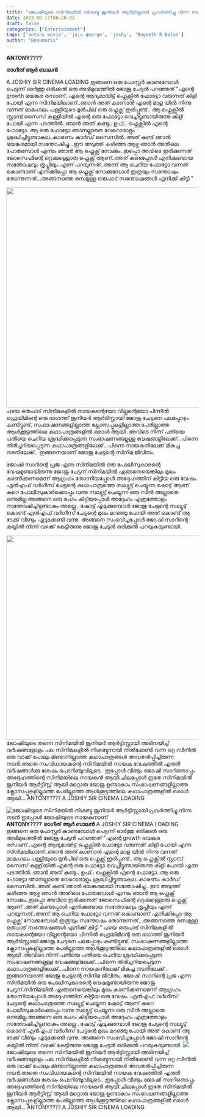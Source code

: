 ```yaml
---
title: "ജോഷിയുടെ സിനിമയിൽ നിശബ്ദ ജൂനിയർ ആർട്ടിസ്റ്റായി പ്രവർത്തിച്ചു നിന്ന നടൻ ഇപ്പോൾ ജോഷിയുടെ നായകനാണ്"
date: 2023-06-17T06:26:32
draft: false
categories: ["Entertainment"]
tags: ['antony movie', 'joju george', 'joshy', 'Rageeth R Balan']
author: "Beaumaris"
---
```


<strong>ANTONY????</strong>

<strong>രാഗീത് ആർ ബാലൻ</strong>

A JOSHIY SIR CINEMA LOADING
ഇങ്ങനെ ഒരു പോസ്റ്റർ കാണുമ്പോൾ പെട്ടന്ന് ഓർത്തു ഒരിക്കൽ ഒരു അഭിമുഖത്തിൽ ജോജു ചേട്ടൻ പറഞ്ഞത്
"എന്റെ growth ഭയങ്കര രസാണ്..എന്റെ ആദ്യമായിട്ട് ഫ്ലെക്സിൽ ഫോട്ടോ വരുന്നത് കിളി പോയി എന്ന സിനിമയിലാണ്..ഞാൻ അത് കാണാൻ എന്റെ മാള യിൽ നിന്നു വന്നത് മാമംഗലം പള്ളിയുടെ മുൻപില് ഒരു ഫ്ലെക്സ് ഇരിപ്പുണ്ട്.. ആ ഫ്ലെക്സിൽ സ്റ്റാമ്പ്‌ സൈസ് കള്ളിയിൽ എന്റെ ഒരു ഫോട്ടോ വെച്ചിട്ടുണ്ടായിരുന്നു കിളി പോയി എന്ന പടത്തിൽ..ഞാൻ അത് കണ്ടു.. ഉഫ്.. ഫ്ലെക്സിൽ എന്റെ ഫോട്ടോ..ആ ഒരു ഫോട്ടോ ഞാനല്ലാതെ വേറൊരാളും ശ്രദ്ധിച്ചിട്ടുണ്ടാകുല..കാരണം കാർഡ് സൈസിൽ..അത് കണ്ട് ഞാൻ ഭയങ്കരമായി സന്തോഷിച്ചു...ഈ അടുത്ത് കഴിഞ്ഞ ആഴ്ച ഞാൻ അതിലെ പോരുമ്പോൾ എന്നും ഞാൻ ആ ഫ്ലെക്സ് നോക്കും..ഇപ്പൊ അവിടെ ഇരിക്കുന്നത് ജോസെഫിന്റെ ഒറ്റക്കുള്ളൊരു ഫ്ലെക്സ് ആണ്‌..അത് കണ്ടപ്പോൾ എനിക്കുണ്ടായ സന്തോഷവും തൃപ്തിയും എന്ന് പറയുന്നത്..അന്ന് ആ ചെറിയ ഫോട്ടോ വന്നത് കൊണ്ടാണ് എനിക്കിപ്പോ ആ ഫ്ലെക്സ് നോക്കുമ്പോൾ ഇത്രയും സന്തോഷം തോന്നുന്നത്...അങ്ങനത്തെ രസമുള്ള ഒരുപാട് സന്തോഷങ്ങൾ എനിക്ക് കിട്ടി "

<a href="https://cdn.boolokam.com/articles/2023/06/dqqqqqq-2.jpg"><img class="size-full wp-image-399921 aligncenter" src="https://cdn.boolokam.com/articles/2023/06/dqqqqqq-2.jpg" alt="" width="1024" height="576" /></a>പഴയ ഒരുപാട് സിനിമകളിൽ നായകന്റെയോ വില്ലന്റെയോ പിന്നില്‍ ഫ്രെയിമിന്റെ ഒരു ഭാഗത്ത് ജൂനിയര്‍ ആര്‍ടിസ്റ്റായി ജോജു ചേട്ടനെ പലപ്പോഴും കണ്ടിട്ടുണ്ട്. സംഭാഷണങ്ങളില്ലാത്ത ക്ലോസപ്പുകളില്ലാത്ത പേരില്ലാത്ത ആള്‍ക്കൂട്ടത്തിലെ കഥാപാത്രങ്ങളിൽ ഒരാൾ ആയി .അവിടെ നിന്ന് പതിയെ പതിയെ ചെറിയ ശ്രദ്ധിക്കപ്പെടുന്ന സംഭാഷണങ്ങളുള്ള വേഷങ്ങളിലേക്ക്...പിന്നെ തിരിച്ചറിയപ്പെടുന്ന കഥാപാത്രങ്ങളിലേക്ക്...പിന്നെ നായകനിലേക്ക് മികച്ച നടനിലേക്ക്.. ഇങ്ങനെയാണ് ജോജു ചേട്ടന്റെ സിനിമ ജീവിതം.

ജോഷി സാറിന്റെ പ്രജ എന്ന സിനിമയിൽ ഒരു പോലീസുകാരന്റെ വേഷമുണ്ടായിരുന്നു ജോജു ചേട്ടന്.സിനിമയില്‍ എങ്ങനെയെങ്കിലും മുഖം കാണിക്കണമെന്ന് ആഗ്രഹം തോന്നിയപ്പോള്‍ അദ്ദേഹത്തിന് കിട്ടിയ ഒരു വേഷം. എന്‍എഫ് വര്‍ഗീസ്‌ ചേട്ടന്റെ കഥാപാത്രത്തെ സല്യൂട്ട് ചെയ്യുന്ന ഷോട്ട് ആണ് കുറെ പോലീസുകാര്‍ക്കൊപ്പം വന്നു സല്യൂട്ട് ചെയ്യുന്ന ഒരു സീന്‍ അല്ലാതെ ഒന്നുമില്ല.അങ്ങനെ ഒരു രംഗം കിട്ടിയപ്പോൾ അദ്ദേഹം എത്രത്തോളം സന്തോഷിച്ചിട്ടുണ്ടാകും അല്ലെ . ഷോട്ട് എടുക്കുമ്പോള്‍ ജോജു ചേട്ടന്റെ സല്യൂട്ട് കൊണ്ട് എന്‍എഫ് വര്‍ഗീസ്‌ ചേട്ടന്റെ മുഖം മറഞ്ഞു പോയി അത് കൊണ്ട് ആ ടേക്ക് വീണ്ടും എടുക്കേണ്ടി വന്നു. അങ്ങനെ സംഭവിച്ചപ്പോള്‍ ജോഷി സാറിന്റെ കയ്യില്‍ നിന്ന് വഴക്ക് കേട്ടിരുന്നു ജോജു ചേട്ടൻ ഒരിക്കൽ പറയുകയുണ്ടായി.

<a href="https://cdn.boolokam.com/articles/2023/06/dqqqqqw-3.jpg"><img class="size-large wp-image-399922 aligncenter" src="https://cdn.boolokam.com/articles/2023/06/dqqqqqw-3-1024x683.jpg" alt="" width="800" height="534" /></a>ജോഷിയുടെ തന്നെ സിനിമയിൽ ജൂനിയര്‍ ആര്‍ട്ടിസ്റ്റായി അഭിനയിച്ച് വര്‍ഷങ്ങളോളം പല സിനിമകളിൽ നിശബ്ദനായി നില്‍ക്കേണ്ടി വന്ന ഒറ്റ സീനില്‍ ഒരു വാക്ക് പോലും മിണ്ടാനില്ലാത്ത കഥാപാത്രങ്ങള്‍ അവതരിപ്പിച്ചിരുന്ന നടൻ.അതെ സംവിധായകന്റെ സിനിമയിൽ നായക വേഷത്തിൽ എത്തി വർഷങ്ങൾക്കു ശേഷം പൊറിഞ്ചുവിലൂടെ.. ഇപ്പോൾ വീണ്ടും ജോഷി സാറിനൊപ്പം അദ്ദേഹത്തിന്റെ സിനിമയിലെ നായകൻ ആയി.ചിലപ്പോൾ ഇതേ സിനിമയിൽ ജൂനിയർ ആർട്ടിസ്റ്റ് ആയി മറ്റൊരു ജോജു ഉണ്ടാകാം സംഭാഷണങ്ങളില്ലാത്ത ക്ലോസപ്പുകളില്ലാത്ത പേരില്ലാത്ത ആള്‍ക്കൂട്ടത്തിലെ കഥാപാത്രങ്ങളിൽ ഒരാൾ ആയി...
ANTONY????
A JOSHIY SIR CINEMA LOADING


![ജോഷിയുടെ സിനിമയിൽ നിശബ്ദ ജൂനിയർ ആർട്ടിസ്റ്റായി പ്രവർത്തിച്ചു നിന്ന നടൻ ഇപ്പോൾ ജോഷിയുടെ നായകനാണ്](https://cdn.boolokam.com/articles/2023/06/dqqqqqq-2.jpg)**ANTONY????** **രാഗീത് ആർ ബാലൻ** A JOSHIY SIR CINEMA LOADING ഇങ്ങനെ ഒരു പോസ്റ്റർ കാണുമ്പോൾ പെട്ടന്ന് ഓർത്തു ഒരിക്കൽ ഒരു അഭിമുഖത്തിൽ ജോജു ചേട്ടൻ പറഞ്ഞത് "എന്റെ growth ഭയങ്കര രസാണ്..എന്റെ ആദ്യമായിട്ട് ഫ്ലെക്സിൽ ഫോട്ടോ വരുന്നത് കിളി പോയി എന്ന സിനിമയിലാണ്..ഞാൻ അത് കാണാൻ എന്റെ മാള യിൽ നിന്നു വന്നത് മാമംഗലം പള്ളിയുടെ മുൻപില് ഒരു ഫ്ലെക്സ് ഇരിപ്പുണ്ട്.. ആ ഫ്ലെക്സിൽ സ്റ്റാമ്പ്‌ സൈസ് കള്ളിയിൽ എന്റെ ഒരു ഫോട്ടോ വെച്ചിട്ടുണ്ടായിരുന്നു കിളി പോയി എന്ന പടത്തിൽ..ഞാൻ അത് കണ്ടു.. ഉഫ്.. ഫ്ലെക്സിൽ എന്റെ ഫോട്ടോ..ആ ഒരു ഫോട്ടോ ഞാനല്ലാതെ വേറൊരാളും ശ്രദ്ധിച്ചിട്ടുണ്ടാകുല..കാരണം കാർഡ് സൈസിൽ..അത് കണ്ട് ഞാൻ ഭയങ്കരമായി സന്തോഷിച്ചു...ഈ അടുത്ത് കഴിഞ്ഞ ആഴ്ച ഞാൻ അതിലെ പോരുമ്പോൾ എന്നും ഞാൻ ആ ഫ്ലെക്സ് നോക്കും..ഇപ്പൊ അവിടെ ഇരിക്കുന്നത് ജോസെഫിന്റെ ഒറ്റക്കുള്ളൊരു ഫ്ലെക്സ് ആണ്‌..അത് കണ്ടപ്പോൾ എനിക്കുണ്ടായ സന്തോഷവും തൃപ്തിയും എന്ന് പറയുന്നത്..അന്ന് ആ ചെറിയ ഫോട്ടോ വന്നത് കൊണ്ടാണ് എനിക്കിപ്പോ ആ ഫ്ലെക്സ് നോക്കുമ്പോൾ ഇത്രയും സന്തോഷം തോന്നുന്നത്...അങ്ങനത്തെ രസമുള്ള ഒരുപാട് സന്തോഷങ്ങൾ എനിക്ക് കിട്ടി " [](https://cdn.boolokam.com/articles/2023/06/dqqqqqq-2.jpg)പഴയ ഒരുപാട് സിനിമകളിൽ നായകന്റെയോ വില്ലന്റെയോ പിന്നില്‍ ഫ്രെയിമിന്റെ ഒരു ഭാഗത്ത് ജൂനിയര്‍ ആര്‍ടിസ്റ്റായി ജോജു ചേട്ടനെ പലപ്പോഴും കണ്ടിട്ടുണ്ട്. സംഭാഷണങ്ങളില്ലാത്ത ക്ലോസപ്പുകളില്ലാത്ത പേരില്ലാത്ത ആള്‍ക്കൂട്ടത്തിലെ കഥാപാത്രങ്ങളിൽ ഒരാൾ ആയി .അവിടെ നിന്ന് പതിയെ പതിയെ ചെറിയ ശ്രദ്ധിക്കപ്പെടുന്ന സംഭാഷണങ്ങളുള്ള വേഷങ്ങളിലേക്ക്...പിന്നെ തിരിച്ചറിയപ്പെടുന്ന കഥാപാത്രങ്ങളിലേക്ക്...പിന്നെ നായകനിലേക്ക് മികച്ച നടനിലേക്ക്.. ഇങ്ങനെയാണ് ജോജു ചേട്ടന്റെ സിനിമ ജീവിതം. ജോഷി സാറിന്റെ പ്രജ എന്ന സിനിമയിൽ ഒരു പോലീസുകാരന്റെ വേഷമുണ്ടായിരുന്നു ജോജു ചേട്ടന്.സിനിമയില്‍ എങ്ങനെയെങ്കിലും മുഖം കാണിക്കണമെന്ന് ആഗ്രഹം തോന്നിയപ്പോള്‍ അദ്ദേഹത്തിന് കിട്ടിയ ഒരു വേഷം. എന്‍എഫ് വര്‍ഗീസ്‌ ചേട്ടന്റെ കഥാപാത്രത്തെ സല്യൂട്ട് ചെയ്യുന്ന ഷോട്ട് ആണ് കുറെ പോലീസുകാര്‍ക്കൊപ്പം വന്നു സല്യൂട്ട് ചെയ്യുന്ന ഒരു സീന്‍ അല്ലാതെ ഒന്നുമില്ല.അങ്ങനെ ഒരു രംഗം കിട്ടിയപ്പോൾ അദ്ദേഹം എത്രത്തോളം സന്തോഷിച്ചിട്ടുണ്ടാകും അല്ലെ . ഷോട്ട് എടുക്കുമ്പോള്‍ ജോജു ചേട്ടന്റെ സല്യൂട്ട് കൊണ്ട് എന്‍എഫ് വര്‍ഗീസ്‌ ചേട്ടന്റെ മുഖം മറഞ്ഞു പോയി അത് കൊണ്ട് ആ ടേക്ക് വീണ്ടും എടുക്കേണ്ടി വന്നു. അങ്ങനെ സംഭവിച്ചപ്പോള്‍ ജോഷി സാറിന്റെ കയ്യില്‍ നിന്ന് വഴക്ക് കേട്ടിരുന്നു ജോജു ചേട്ടൻ ഒരിക്കൽ പറയുകയുണ്ടായി. [![](https://cdn.boolokam.com/articles/2023/06/dqqqqqw-3-1024x683.jpg)](https://cdn.boolokam.com/articles/2023/06/dqqqqqw-3.jpg)ജോഷിയുടെ തന്നെ സിനിമയിൽ ജൂനിയര്‍ ആര്‍ട്ടിസ്റ്റായി അഭിനയിച്ച് വര്‍ഷങ്ങളോളം പല സിനിമകളിൽ നിശബ്ദനായി നില്‍ക്കേണ്ടി വന്ന ഒറ്റ സീനില്‍ ഒരു വാക്ക് പോലും മിണ്ടാനില്ലാത്ത കഥാപാത്രങ്ങള്‍ അവതരിപ്പിച്ചിരുന്ന നടൻ.അതെ സംവിധായകന്റെ സിനിമയിൽ നായക വേഷത്തിൽ എത്തി വർഷങ്ങൾക്കു ശേഷം പൊറിഞ്ചുവിലൂടെ.. ഇപ്പോൾ വീണ്ടും ജോഷി സാറിനൊപ്പം അദ്ദേഹത്തിന്റെ സിനിമയിലെ നായകൻ ആയി.ചിലപ്പോൾ ഇതേ സിനിമയിൽ ജൂനിയർ ആർട്ടിസ്റ്റ് ആയി മറ്റൊരു ജോജു ഉണ്ടാകാം സംഭാഷണങ്ങളില്ലാത്ത ക്ലോസപ്പുകളില്ലാത്ത പേരില്ലാത്ത ആള്‍ക്കൂട്ടത്തിലെ കഥാപാത്രങ്ങളിൽ ഒരാൾ ആയി... ANTONY???? A JOSHIY SIR CINEMA LOADING
